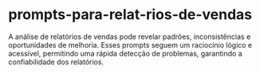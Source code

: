 # prompts-para-relat-rios-de-vendas
A análise de relatórios de vendas pode revelar padrões, inconsistências e oportunidades de melhoria. Esses prompts seguem um raciocínio lógico e acessível, permitindo uma rápida detecção de problemas, garantindo a confiabilidade dos relatórios.
